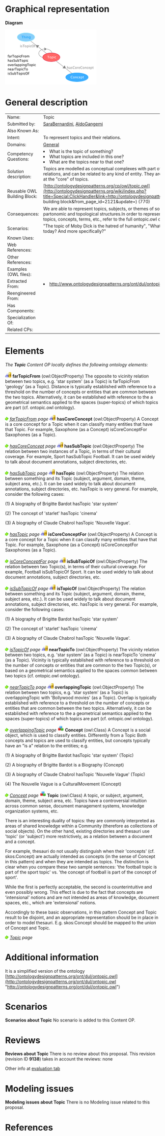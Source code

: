#  Graphical representation


__Diagram__




[![Image:Topic.png](./Topic.png)](../Image/Topic.png.md "Image:Topic.png")




#  General description




|  |  |
| --- | --- |
|  Name: |  Topic |
|  Submitted by: | [SaraBernardini](../User/SaraBernardini.md "User:SaraBernardini"), [AldoGangemi](../User/AldoGangemi.md "User:AldoGangemi") |
|  Also Known As: |  |
|  Intent: |  To represent topics and their relations. |
|  Domains: | [General](../Community/General.md "Community:General") |
|  Competency Questions: | <li> What is the topic of something?</li><li> What topics are included in this one?</li><li> What are the topics near to that one?</li> |
|  Solution description: |  Topics are modelled as conceptual complexes with part of (containment), overlap, and vicinity relations, and can be related to any kind of entity. They are disjoint from "Concepts", which can be at the "core" of topics. |
|  Reusable OWL Building Block: | [http://ontologydesignpatterns.org/cp/owl/topic.owl](http://ontologydesignpatterns.org/wiki/index.php?title=Special:ClickHandler&link=http://ontologydesignpatterns.org/cp/owl/topic.owl&message=OWL building block&from_page_id=2121&update=) (770) |
|  Consequences: |  We are able to represent topics, subjects, or themes of something, and to organize topics into partonomic and topological structures.In order to represent more sophisticated relations between topics, concepts, terms, etc., refer to the full ontopic.owl ontology. |
|  Scenarios: |  "The topic of Moby Dick is the hatred of humanity", "What is the main subjects in neswpapers today? And more specifically?" |
|  Known Uses: |  |
|  Web References: |  |
|  Other References: |  |
|  Examples (OWL files): |  |
|  Extracted From: | <li><a class="external free" href="http://www.ontologydesignpatterns.org/ont/dul/ontopic.owl" rel="nofollow" title="http://www.ontologydesignpatterns.org/ont/dul/ontopic.owl">http://www.ontologydesignpatterns.org/ont/dul/ontopic.owl</a></li> |
|  Reengineered From: |  |
|  Has Components: |  |
|  Specialization Of: |  |
|  Related CPs: |  |


  




#  Elements


_The __Topic__ Content OP locally defines the following ontology elements:_



[![ObjectProperty](./20px-ObjectProperty.gif)](../Image/ObjectProperty.gif.md "ObjectProperty") __farTopicFrom__ (owl:ObjectProperty) The opposite to vicinity relation between two topics, e.g. 'star system' (as a Topic) is farTopicFrom 'geology' (as a Topic).
Distance is typically established with reference to a threshold on the number of concepts or entities that are common between the two topics. Alternatively, it can be established with reference to the a geometrical semantics applied to the spaces (super-topics) of which topics are part (cf. ontopic.owl ontology). 



 [![](./11px-ArrowRight.gif)](../Image/ArrowRight.gif.md "ArrowRight.gif") _[farTopicFrom](./Topic/farTopicFrom.md "Submissions:Topic/farTopicFrom") page_
[![ObjectProperty](./20px-ObjectProperty.gif)](../Image/ObjectProperty.gif.md "ObjectProperty") __hasCoreConcept__ (owl:ObjectProperty) A Concept is a core concept for a Topic when it can classify many entities that have that Topic.
For example, Saxophone (as a Concept) isCoreConceptFor Saxophones (as a Topic). 



 [![](./11px-ArrowRight.gif)](../Image/ArrowRight.gif.md "ArrowRight.gif") _[hasCoreConcept](./Topic/hasCoreConcept.md "Submissions:Topic/hasCoreConcept") page_
[![ObjectProperty](./20px-ObjectProperty.gif)](../Image/ObjectProperty.gif.md "ObjectProperty") __hasSubTopic__ (owl:ObjectProperty) The relation between two instances of a Topic, in terms of their cultural coverage. For example, Sport hasSubTopic Football. 
It can be used widely to talk about document annotations, subject directories, etc. 



 [![](./11px-ArrowRight.gif)](../Image/ArrowRight.gif.md "ArrowRight.gif") _[hasSubTopic](./Topic/hasSubTopic.md "Submissions:Topic/hasSubTopic") page_
[![ObjectProperty](./20px-ObjectProperty.gif)](../Image/ObjectProperty.gif.md "ObjectProperty") __hasTopic__ (owl:ObjectProperty) The relation between something and its Topic (subject, argument, domain, theme, subject area, etc.). It can be used widely to talk about document annotations, subject directories, etc.
hasTopic is very general. For example, consider the following cases:


(1) A biography of Brigitte Bardot hasTopic 'star system'


(2) The concept of 'starlet' hasTopic 'cinema'


(3) A biography of Claude Chabrol hasTopic 'Nouvelle Vague'. 



 [![](./11px-ArrowRight.gif)](../Image/ArrowRight.gif.md "ArrowRight.gif") _[hasTopic](./Topic/hasTopic.md "Submissions:Topic/hasTopic") page_
[![ObjectProperty](./20px-ObjectProperty.gif)](../Image/ObjectProperty.gif.md "ObjectProperty") __isCoreConceptFor__ (owl:ObjectProperty) A Concept is a core concept for a Topic when it can classify many entities that have that Topic.
For example, Saxophone (as a Concept) isCoreConceptFor Saxophones (as a Topic). 



 [![](./11px-ArrowRight.gif)](../Image/ArrowRight.gif.md "ArrowRight.gif") _[isCoreConceptFor](./Topic/isCoreConceptFor.md "Submissions:Topic/isCoreConceptFor") page_
[![ObjectProperty](./20px-ObjectProperty.gif)](../Image/ObjectProperty.gif.md "ObjectProperty") __isSubTopicOf__ (owl:ObjectProperty) The relation between two Topic(s), in terms of their cultural coverage. For example, Football isSubTopicOf Sport. 
It can be used widely to talk about document annotations, subject directories, etc. 



 [![](./11px-ArrowRight.gif)](../Image/ArrowRight.gif.md "ArrowRight.gif") _[isSubTopicOf](./Topic/isSubTopicOf.md "Submissions:Topic/isSubTopicOf") page_
[![ObjectProperty](./20px-ObjectProperty.gif)](../Image/ObjectProperty.gif.md "ObjectProperty") __isTopicOf__ (owl:ObjectProperty) The relation between something and its Topic (subject, argument, domain, theme, subject area, etc.). It can be used widely to talk about document annotations, subject directories, etc.
hasTopic is very general. For example, consider the following cases:


(1) A biography of Brigitte Bardot hasTopic 'star system'


(2) The concept of 'starlet' hasTopic 'cinema'


(3) A biography of Claude Chabrol hasTopic 'Nouvelle Vague'. 



 [![](./11px-ArrowRight.gif)](../Image/ArrowRight.gif.md "ArrowRight.gif") _[isTopicOf](./Topic/isTopicOf.md "Submissions:Topic/isTopicOf") page_
[![ObjectProperty](./20px-ObjectProperty.gif)](../Image/ObjectProperty.gif.md "ObjectProperty") __nearTopicTo__ (owl:ObjectProperty) The vicinity relation between two topics, e.g. 'star system' (as a Topic) is nearTopicTo 'cinema' (as a Topic).
Vicinity is typically established with reference to a threshold on the number of concepts or entities that are common to the two Topic(s), or based on a geometrical semantics applied to the spaces common between two topics (cf. ontopic.owl ontology). 



 [![](./11px-ArrowRight.gif)](../Image/ArrowRight.gif.md "ArrowRight.gif") _[nearTopicTo](./Topic/nearTopicTo.md "Submissions:Topic/nearTopicTo") page_
[![ObjectProperty](./20px-ObjectProperty.gif)](../Image/ObjectProperty.gif.md "ObjectProperty") __overlappingTopic__ (owl:ObjectProperty) The relation between two topics, e.g. 'star system' (as a Topic) is overlappingTopic with 'Bollywood movies' (as a Topic).
Overlap is typically established with reference to a threshold on the number of concepts or entities that are common between the two topics. Alternatively, it can be established with reference to the a geometrical semantics applied to the spaces (super-topics) of which topics are part (cf. ontopic.owl ontology). 



 [![](./11px-ArrowRight.gif)](../Image/ArrowRight.gif.md "ArrowRight.gif") _[overlappingTopic](./Topic/overlappingTopic.md "Submissions:Topic/overlappingTopic") page_
[![Class](./20px-Class.gif)](../Image/Class.gif.md "Class") __Concept__ (owl:Class) A Concept is a social object, which is used to classify entities. Differently from a Topic
Both concepts and topics are used to classify entities, but concepts typically have an "is a" relation to the entities; e.g. 


(1) A biography of Brigitte Bardot hasTopic 'star system' (Topic)


(2) A biography of Brigitte Bardot is a Biography (Concept)


(3) A biography of Claude Chabrol hasTopic 'Nouvelle Vague' (Topic)


(4) The Nouvelle Vague is a CulturalMovement (Concept) 



 [![](./11px-ArrowRight.gif)](../Image/ArrowRight.gif.md "ArrowRight.gif") _[Concept](./AOS_AGROVOC_Concept_Server_fundation_ontology_model/hasMappedDomainConcept.md "Submissions:Topic/Concept") page_
[![Class](./20px-Class.gif)](../Image/Class.gif.md "Class") __Topic__ (owl:Class) A topic, or subject, argument, domain, theme, subject area, etc.
Topics have a controversial intuition across common sense, document management systems, knowledge organization systems, etc.


  



There is an interesting duality of topics: they are commonly interpreted as areas of shared knowledge within a Community (therefore as collections of social objects). On the other hand, existing directories and thesauri use 'topic' (or 'subject') more restrictively, as a relation between a document and a concept. 


  



For example, thesauri do not usually distinguish when their 'concepts' (cf. skos:Concept) are actually intended as concepts (in the sense of Concept in this pattern) and when they are intended as topics. The distinction is clear when you compare these two sample sentences: 'the football topic is part of the sport topic' vs. 'the concept of football is part of the concept of sport'. 


While the first is perfectly acceptable, the second is counterintuitive and even possibly wrong. This effect is due to the fact that concepts are 'intensional' notions and are not intended as areas of knowledge, document spaces, etc., which are 'extensional' notions.


  



Accordingly to these basic observations, in this pattern Concept and Topic result to be disjoint, and an appropriate representation should be in place in order to model thesauri. E.g. skos:Concept should be mapped to the union of Concept and Topic. 



 [![](./11px-ArrowRight.gif)](../Image/ArrowRight.gif.md "ArrowRight.gif") _[Topic](../SimpleTopic/SimpleTopic.md "Submissions:Topic/Topic") page_
#  Additional information


It is a simplified version of the ontology [http://ontologydesignpatterns.org/ont/dul/ontopic.owl](http://ontologydesignpatterns.org/ont/dul/ontopic.owl "http://ontologydesignpatterns.org/ont/dul/ontopic.owl")



#  Scenarios



__Scenarios about Topic__
No scenario is added to this Content OP.




#  Reviews



__Reviews about Topic__
There is no review about this proposal.
This revision (revision ID __9138__) takes in account the reviews: none


Other info at [evaluation tab](http://ontologydesignpatterns.org/wiki/index.php?title=Submissions:Topic&action=evaluation "http://ontologydesignpatterns.org/wiki/index.php?title=Submissions:Topic&action=evaluation")




  




#  Modeling issues



__Modeling issues about Topic__
There is no Modeling issue related to this proposal.




  




#  References